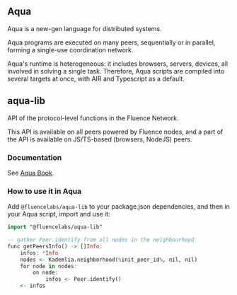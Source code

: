 ## Aqua
Aqua is a new-gen language for distributed systems.

Aqua programs are executed on many peers, sequentially
or in parallel, forming a single-use coordination network.

Aqua's runtime is heterogeneous: it includes browsers, servers, devices, all involved in solving a single task.
Therefore, Aqua scripts are compiled into several targets at once, with AIR and Typescript as a default.

## aqua-lib

API of the protocol-level functions in the Fluence Network.

This API is available on all peers powered by Fluence nodes, and a part of the API is available on JS/TS-based (browsers, NodeJS) peers.

### Documentation
See [Aqua Book](https://fluence.dev/aqua-book/libraries/aqua-dht).

### How to use it in Aqua

Add `@fluencelabs/aqua-lib` to your package.json dependencies, and then in your Aqua script, import and use it:
```haskell
import "@fluencelabs/aqua-lib"

-- gather Peer.identify from all nodes in the neighbourhood
func getPeersInfo() -> []Info:
    infos: *Info
    nodes <- Kademlia.neighborhood(%init_peer_id%, nil, nil)
    for node in nodes:
        on node:
            infos <- Peer.identify()
    <- infos
```

